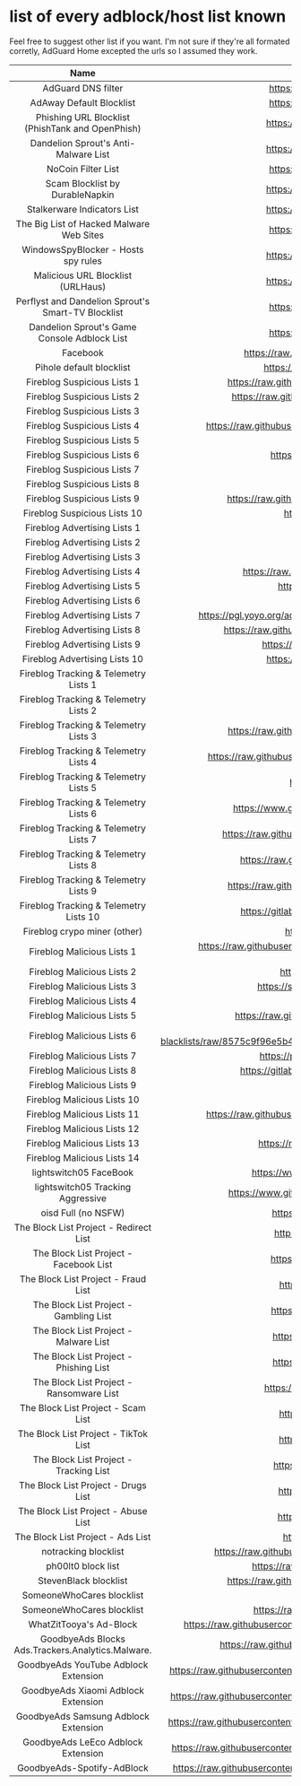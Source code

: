 # list of every adblock/host list known

Feel free to suggest other list if you want.
I'm not sure if they're all formated corretly, AdGuard Home excepted the urls so I assumed they work.

| Name | Raw Url |
|:---:|:---:|
| AdGuard DNS filter | https://adguardteam.github.io/HostlistsRegistry/assets/filter_1.txt |
| AdAway Default Blocklist | https://adguardteam.github.io/HostlistsRegistry/assets/filter_2.txt |
| Phishing URL Blocklist (PhishTank and OpenPhish) | https://adguardteam.github.io/HostlistsRegistry/assets/filter_30.txt |
| Dandelion Sprout's Anti-Malware List | https://adguardteam.github.io/HostlistsRegistry/assets/filter_12.txt |
| NoCoin Filter List | https://adguardteam.github.io/HostlistsRegistry/assets/filter_8.txt |
| Scam Blocklist by DurableNapkin | https://adguardteam.github.io/HostlistsRegistry/assets/filter_10.txt |
| Stalkerware Indicators List | https://adguardteam.github.io/HostlistsRegistry/assets/filter_31.txt |
| The Big List of Hacked Malware Web Sites | https://adguardteam.github.io/HostlistsRegistry/assets/filter_9.txt |
| WindowsSpyBlocker - Hosts spy rules | https://adguardteam.github.io/HostlistsRegistry/assets/filter_23.txt |
| Malicious URL Blocklist (URLHaus) | https://adguardteam.github.io/HostlistsRegistry/assets/filter_11.txt |
| Perflyst and Dandelion Sprout's Smart-TV Blocklist | https://adguardteam.github.io/HostlistsRegistry/assets/filter_7.txt |
| Dandelion Sprout's Game Console Adblock List | https://adguardteam.github.io/HostlistsRegistry/assets/filter_6.txt |
| Facebook | https://raw.githubusercontent.com/anudeepND/blacklist/master/facebook.txt |
| Pihole default blocklist | https://raw.githubusercontent.com/StevenBlack/hosts/master/hosts |
| Fireblog Suspicious Lists 1 | https://raw.githubusercontent.com/PolishFiltersTeam/KADhosts/master/KADhosts.txt |
| Fireblog Suspicious Lists 2 | https://raw.githubusercontent.com/FadeMind/hosts.extras/master/add.Spam/hosts |
| Fireblog Suspicious Lists 3 | https://v.firebog.net/hosts/static/w3kbl.txt |
| Fireblog Suspicious Lists 4 | https://raw.githubusercontent.com/matomo-org/referrer-spam-blacklist/master/spammers.txt |
| Fireblog Suspicious Lists 5 | https://someonewhocares.org/hosts/zero/hosts |
| Fireblog Suspicious Lists 6 | https://raw.githubusercontent.com/VeleSila/yhosts/master/hosts |
| Fireblog Suspicious Lists 7 | https://winhelp2002.mvps.org/hosts.txt |
| Fireblog Suspicious Lists 8 | https://v.firebog.net/hosts/neohostsbasic.txt |
| Fireblog Suspicious Lists 9 | https://raw.githubusercontent.com/RooneyMcNibNug/pihole-stuff/master/SNAFU.txt |
| Fireblog Suspicious Lists 10 | https://paulgb.github.io/BarbBlock/blacklists/hosts-file.txt |
| Fireblog Advertising Lists 1 | https://adaway.org/hosts.txt |
| Fireblog Advertising Lists 2 | https://v.firebog.net/hosts/AdguardDNS.txt |
| Fireblog Advertising Lists 3 | https://v.firebog.net/hosts/Admiral.txt |
| Fireblog Advertising Lists 4 | https://raw.githubusercontent.com/anudeepND/blacklist/master/adservers.txt |
| Fireblog Advertising Lists 5 | https://s3.amazonaws.com/lists.disconnect.me/simple_ad.txt |
| Fireblog Advertising Lists 6 | https://v.firebog.net/hosts/Easylist.txt |
| Fireblog Advertising Lists 7 | https://pgl.yoyo.org/adservers/serverlist.php?hostformat=hosts&showintro=0&mimetype=plaintext |
| Fireblog Advertising Lists 8 | https://raw.githubusercontent.com/FadeMind/hosts.extras/master/UncheckyAds/hosts |
| Fireblog Advertising Lists 9 | https://raw.githubusercontent.com/bigdargon/hostsVN/master/hosts |
| Fireblog Advertising Lists 10 | https://raw.githubusercontent.com/jdlingyu/ad-wars/master/hosts |
| Fireblog Tracking & Telemetry Lists 1 | https://v.firebog.net/hosts/Easyprivacy.txt |
| Fireblog Tracking & Telemetry Lists 2 | https://v.firebog.net/hosts/Prigent-Ads.txt |
| Fireblog Tracking & Telemetry Lists 3 | https://raw.githubusercontent.com/FadeMind/hosts.extras/master/add.2o7Net/hosts |
| Fireblog Tracking & Telemetry Lists 4 | https://raw.githubusercontent.com/crazy-max/WindowsSpyBlocker/master/data/hosts/spy.txt |
| Fireblog Tracking & Telemetry Lists 5 | https://hostfiles.frogeye.fr/firstparty-trackers-hosts.txt |
| Fireblog Tracking & Telemetry Lists 6 | https://www.github.developerdan.com/hosts/lists/ads-and-tracking-extended.txt |
| Fireblog Tracking & Telemetry Lists 7 | https://raw.githubusercontent.com/Perflyst/PiHoleBlocklist/master/android-tracking.txt |
| Fireblog Tracking & Telemetry Lists 8 | https://raw.githubusercontent.com/Perflyst/PiHoleBlocklist/master/SmartTV.txt |
| Fireblog Tracking & Telemetry Lists 9 | https://raw.githubusercontent.com/Perflyst/PiHoleBlocklist/master/AmazonFireTV.txt |
| Fireblog Tracking & Telemetry Lists 10 | https://gitlab.com/quidsup/notrack-blocklists/raw/master/notrack-blocklist.txt |
| Fireblog crypo miner (other) | https://zerodot1.gitlab.io/CoinBlockerLists/hosts_browser |
| Fireblog Malicious Lists 1 | https://raw.githubusercontent.com/DandelionSprout/adfilt/master/Alternate%20versions%20Anti-Malware%20List/AntiMalwareHosts.txt |
| Fireblog Malicious Lists 2 | https://osint.digitalside.it/Threat-Intel/lists/latestdomains.txt |
| Fireblog Malicious Lists 3 | https://s3.amazonaws.com/lists.disconnect.me/simple_malvertising.txt |
| Fireblog Malicious Lists 4 | https://v.firebog.net/hosts/Prigent-Crypto.txt |
| Fireblog Malicious Lists 5 | https://raw.githubusercontent.com/FadeMind/hosts.extras/master/add.Risk/hosts |
| Fireblog Malicious Lists 6 | https://bitbucket.org/ethanr/dns-blacklists/raw/8575c9f96e5b4a1308f2f12394abd86d0927a4a0/bad_lists/Mandiant_APT1_Report_Appendix_D.txt |
| Fireblog Malicious Lists 7 | https://phishing.army/download/phishing_army_blocklist_extended.txt |
| Fireblog Malicious Lists 8 | https://gitlab.com/quidsup/notrack-blocklists/raw/master/notrack-malware.txt |
| Fireblog Malicious Lists 9 | https://v.firebog.net/hosts/RPiList-Malware.txt |
| Fireblog Malicious Lists 10 | https://v.firebog.net/hosts/RPiList-Phishing.txt |
| Fireblog Malicious Lists 11 | https://raw.githubusercontent.com/AssoEchap/stalkerware-indicators/master/generated/hosts |
| Fireblog Malicious Lists 12 | https://urlhaus.abuse.ch/downloads/hostfile/ |
| Fireblog Malicious Lists 13 | https://malware-filter.gitlab.io/malware-filter/phishing-filter-hosts.txt |
| Fireblog Malicious Lists 14 | https://v.firebog.net/hosts/Prigent-Malware.txt |
| lightswitch05 FaceBook | https://www.github.developerdan.com/hosts/lists/facebook-extended.txt |
| lightswitch05 Tracking Aggressive | https://www.github.developerdan.com/hosts/lists/tracking-aggressive-extended.txt |
| oisd Full (no NSFW) | https://raw.githubusercontent.com/sjhgvr/oisd/main/abp_full.txt |
| The Block List Project - Redirect List | https://blocklistproject.github.io/Lists/adguard/redirect-ags.txt |
| The Block List Project - Facebook List | https://blocklistproject.github.io/Lists/adguard/facebook-ags.txt |
| The Block List Project - Fraud List | https://blocklistproject.github.io/Lists/adguard/fraud-ags.txt |
| The Block List Project - Gambling List | https://blocklistproject.github.io/Lists/adguard/gambling-ags.txt |
| The Block List Project - Malware List | https://blocklistproject.github.io/Lists/adguard/malware-ags.txt |
| The Block List Project - Phishing List | https://blocklistproject.github.io/Lists/adguard/phishing-ags.txt |
| The Block List Project - Ransomware List | https://blocklistproject.github.io/Lists/adguard/ransomware-ags.txt |
| The Block List Project - Scam List | https://blocklistproject.github.io/Lists/adguard/scam-ags.txt |
| The Block List Project - TikTok List | https://blocklistproject.github.io/Lists/adguard/tiktok-ags.txt |
| The Block List Project - Tracking List | https://blocklistproject.github.io/Lists/adguard/tracking-ags.txt |
| The Block List Project - Drugs List | https://blocklistproject.github.io/Lists/adguard/drugs-ags.txt |
| The Block List Project - Abuse List | https://blocklistproject.github.io/Lists/adguard/abuse-ags.txt |
| The Block List Project - Ads List | https://blocklistproject.github.io/Lists/adguard/ads-ags.txt |
| notracking blocklist | https://raw.githubusercontent.com/notracking/hosts-blocklists/master/adblock/adblock.txt |
| ph00lt0 block list | https://raw.githubusercontent.com/ph00lt0/blocklists/master/blocklist.txt |
| StevenBlack blocklist | https://raw.githubusercontent.com/StevenBlack/hosts/master/alternates/social/hosts |
| SomeoneWhoCares blocklist | https://someonewhocares.org/hosts/ipv6zero/hosts |
| SomeoneWhoCares blocklist | https://raw.githubusercontent.com/259095/someonewhocares/main/list |
| WhatZitTooya's Ad-Block | https://raw.githubusercontent.com/What-Zit-Tooya/Ad-Block/main/Main-Blocklist/Ad-Block-HOSTS.txt |
| GoodbyeAds Blocks Ads.Trackers.Analytics.Malware. | https://raw.githubusercontent.com/jerryn70/GoodbyeAds/master/Hosts/GoodbyeAds.txt |
| GoodbyeAds YouTube Adblock Extension | https://raw.githubusercontent.com/jerryn70/GoodbyeAds/master/Extension/GoodbyeAds-YouTube-AdBlock.txt |
| GoodbyeAds Xiaomi Adblock Extension | https://raw.githubusercontent.com/jerryn70/GoodbyeAds/master/Extension/GoodbyeAds-Xiaomi-Extension.txt |
| GoodbyeAds Samsung Adblock Extension | https://raw.githubusercontent.com/jerryn70/GoodbyeAds/master/Extension/GoodbyeAds-Samsung-AdBlock.txt |
| GoodbyeAds LeEco Adblock Extension | https://raw.githubusercontent.com/jerryn70/GoodbyeAds/master/Extension/GoodbyeAds-LeEco-Extension.txt |
| GoodbyeAds-Spotify-AdBlock | https://raw.githubusercontent.com/jerryn70/GoodbyeAds/master/Extension/GoodbyeAds-Spotify-AdBlock.txt |

